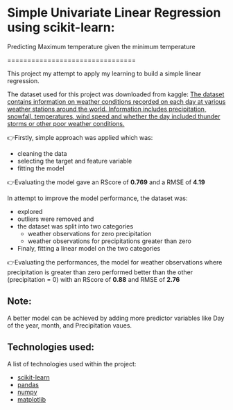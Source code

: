 
# Simple Univariate Linear Regression using scikit-learn:
Predicting Maximum temperature given the minimum temperature

================================

This project my attempt to apply my learning to build a simple linear regression.

The dataset used for this project was downloaded from kaggle: [The dataset contains information on weather conditions recorded on each day at various weather stations around the world. Information includes precipitation, snowfall, temperatures, wind speed and whether the day included thunder storms or other poor weather conditions.](https://www.kaggle.com/datasets/smid80/weatherww2)

👉Firstly, simple approach was applied which was:
* cleaning the data
* selecting the target and feature variable
* fitting the model
    
👉Evaluating the model gave an RScore of **0.769** and a RMSE of **4.19**

In attempt to improve the model performance, the dataset was:
* explored
* outliers were removed and
* the dataset was split into two categories
   * weather observations for zero precipitation
   * weather observations for precipitations greater than zero
* Finaly, fitting a linear model on the two categories
    
👉Evaluating the performances, the model for weather observations where precipitation is greater than zero performed better than the other (precipitation = 0) with an RScore of **0.88** and RMSE of **2.76**

## Note:
A better model can be achieved by adding more predictor variables like Day of the year, month, and Precipitation vaues.

## Technologies used:
A list of technologies used within the project:
* [scikit-learn](https://scikit-learn.org/)
* [pandas](https://pandas.pydata.org/)
* [numpy](https://example.com)
* [matplotlib](matplotlib.org)
